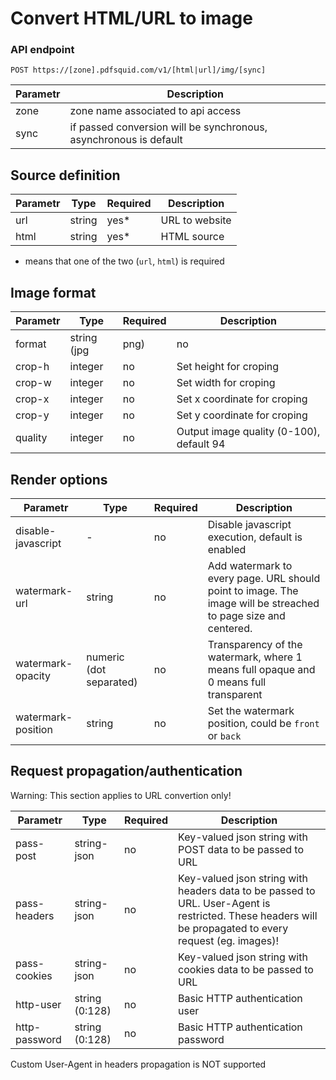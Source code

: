 # Convert HTML/URL to image

### API endpoint

`POST https://[zone].pdfsquid.com/v1/[html|url]/img/[sync]`

Parametr | Description
-------- | ---------
zone | zone name associated to api access
sync | if passed conversion will be synchronous, asynchronous is default


## Source definition

Parametr | Type | Required | Description |
-------- | --------- | -------- | ---  |
url | string | yes* | URL to website
html | string | yes* | HTML source

* means that one of the two (`url`, `html`) is required 

## Image format

Parametr | Type | Required | Description |
-------- | --------- | -------- | ---  |
format | string (jpg|png) | no | Image format, default jpg
crop-h | integer | no | Set height for croping
crop-w | integer | no | Set width for croping
crop-x | integer | no | Set x coordinate for croping
crop-y | integer | no | Set y coordinate for croping
quality | integer | no | Output image quality (0-100), default 94

## Render options

Parametr | Type | Required | Description |
-------- | --------- | -------- | ---  |
disable-javascript | - | no | Disable javascript execution, default is enabled
watermark-url | string | no | Add watermark to every page. URL should point to image. The image will be streached to page size and centered.
watermark-opacity | numeric (dot separated) | no | Transparency of the watermark, where 1 means full opaque and 0 means full transparent
watermark-position | string | no | Set the watermark position, could be `front` or `back`

## Request propagation/authentication

Warning: This section applies to URL convertion only!

Parametr | Type | Required | Description |
-------- | --------- | -------- | ---  |
pass-post | string-json | no | Key-valued json string with POST data to be passed to URL
pass-headers | string-json | no | Key-valued json string with headers data to be passed to URL. User-Agent is restricted. These headers will be propagated to every request (eg. images)!
pass-cookies | string-json | no | Key-valued json string with cookies data to be passed to URL
http-user | string (0:128) | no | Basic HTTP authentication user
http-password | string (0:128) | no | Basic HTTP authentication password

<aside class="notice">
Custom User-Agent in headers propagation is NOT supported
</aside>

